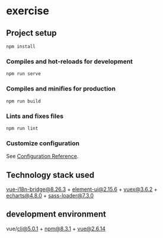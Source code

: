 # exercise

## Project setup
```
npm install
```

### Compiles and hot-reloads for development
```
npm run serve
```

### Compiles and minifies for production
```
npm run build
```

### Lints and fixes files
```
npm run lint
```

### Customize configuration
See [Configuration Reference](https://cli.vuejs.org/config/).


## Technology stack used
vue-i18n-bridge@8.26.3 + element-ui@2.15.6 + vuex@3.6.2 + echarts@4.8.0 + sass-loader@7.3.0

## development environment
vue/cli@5.0.1 + npm@8.3.1 + vue@2.6.14

